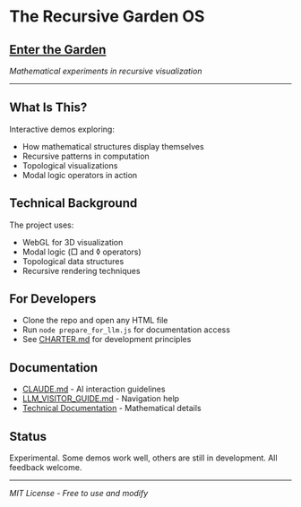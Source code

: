 # The Recursive Garden OS

## [Enter the Garden](https://j0pari.github.io/Recursive-Garden-OS/)

*Mathematical experiments in recursive visualization*

---

## What Is This?

Interactive demos exploring:
- How mathematical structures display themselves
- Recursive patterns in computation
- Topological visualizations
- Modal logic operators in action

## Technical Background

The project uses:
- WebGL for 3D visualization
- Modal logic (□ and ◊ operators)
- Topological data structures
- Recursive rendering techniques

## For Developers

- Clone the repo and open any HTML file
- Run `node prepare_for_llm.js` for documentation access
- See [CHARTER.md](./CHARTER.md) for development principles

## Documentation

- [CLAUDE.md](./CLAUDE.md) - AI interaction guidelines
- [LLM_VISITOR_GUIDE.md](./LLM_VISITOR_GUIDE.md) - Navigation help
- [Technical Documentation](./00_CORE/RECURSIVE_GARDEN.md) - Mathematical details

## Status

Experimental. Some demos work well, others are still in development. All feedback welcome.

---

*MIT License - Free to use and modify*